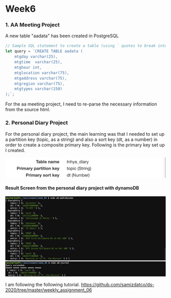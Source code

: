 # Week6

### 1. AA Meeting Project 

A new table "aadata" has been created in PostgreSQL

```javascript
// Sample SQL statement to create a table (using ` quotes to break into multiple lines):
let query = `CREATE TABLE aadata (
    mtgday varchar(25), 
    mtgtime  varchar(25), 
    mtghour int, 
    mtglocation varchar(75), 
    mtgaddress varchar(75), 
    mtgregion varchar(75), 
    mtgtypes varchar(150)
);`;
```

For the aa meeting project, I need to re-parse the necessary information from the source html. 

### 2. Personal Diary Project
For the personal diary project, the main learning was that I needed to set up a partition key (topic, as a string) and also a sort key (dt, as a number) in order to create a composite primary key. Following is the primary key set up I created. 

![dynamo keys set up](dynamoDB_setUp.png)

####  Result Screen from the personal diary project with dynamoDB
![dynamo](addToDynamo.png)
![query](querySucceeded.png)

I am following the following tutorial. 
https://github.com/samizdatco/ds-2020/tree/master/weekly_assignment_06
